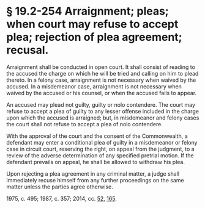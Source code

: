 # § 19.2-254 Arraignment; pleas; when court may refuse to accept plea; rejection of plea agreement; recusal.

<p>Arraignment shall be conducted in open court. It shall consist of reading to the accused the charge on which he will be tried and calling on him to plead thereto. In a felony case, arraignment is not necessary when waived by the accused. In a misdemeanor case, arraignment is not necessary when waived by the accused or his counsel, or when the accused fails to appear.</p><p>An accused may plead not guilty, guilty or nolo contendere. The court may refuse to accept a plea of guilty to any lesser offense included in the charge upon which the accused is arraigned; but, in misdemeanor and felony cases the court shall not refuse to accept a plea of nolo contendere.</p><p>With the approval of the court and the consent of the Commonwealth, a defendant may enter a conditional plea of guilty in a misdemeanor or felony case in circuit court, reserving the right, on appeal from the judgment, to a review of the adverse determination of any specified pretrial motion. If the defendant prevails on appeal, he shall be allowed to withdraw his plea.</p><p>Upon rejecting a plea agreement in any criminal matter, a judge shall immediately recuse himself from any further proceedings on the same matter unless the parties agree otherwise.</p><p>1975, c. 495; 1987, c. 357; 2014, cc. <a href='http://lis.virginia.gov/cgi-bin/legp604.exe?141+ful+CHAP0052'>52</a>, <a href='http://lis.virginia.gov/cgi-bin/legp604.exe?141+ful+CHAP0165'>165</a>.</p>